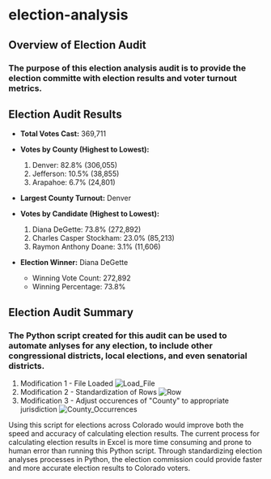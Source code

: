 # election-analysis

## Overview of Election Audit

### The purpose of this election analysis audit is to provide the election committe with election results and voter turnout metrics.  

## Election Audit Results

* **Total Votes Cast:** 369,711

* **Votes by County (Highest to Lowest):**
  1. Denver: 82.8% (306,055)
  2. Jefferson: 10.5% (38,855)
  3. Arapahoe: 6.7% (24,801)

* **Largest County Turnout:** Denver

* **Votes by Candidate (Highest to Lowest):** 
  1. Diana DeGette: 73.8% (272,892)
  2. Charles Casper Stockham: 23.0% (85,213)
  3. Raymon Anthony Doane: 3.1% (11,606)

* **Election Winner:** Diana DeGette
  * Winning Vote Count: 272,892
  * Winning Percentage: 73.8%


## Election Audit Summary

### The Python script created for this audit can be used to automate anlyses for any election, to include other congressional districts, local elections, and even senatorial districts.  

1) Modification 1 - File Loaded
    ![Load_File](election-analysis/Load_File.jpeg)
2) Modification 2 - Standardization of Rows
    ![Row](election-analysis/Row.jpeg)
3) Modification 3 - Adjust occurences of "County" to appropriate jurisdiction 
    ![County_Occurrences](election-analysis/County_Occurrences.jpeg)

Using this script for elections across Colorado would improve both the speed and accuracy of calculating election results.  The current process for calculating election results in Excel is more time consuming and prone to human error than running this Python script.  Through standardizing election analyses processes in Python, the election commission could provide faster and more accurate election results to Colorado voters.

